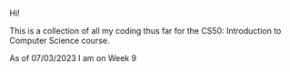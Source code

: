 Hi!

This is a collection of all my coding thus far for the CS50: Introduction to Computer Science course.

As of 07/03/2023 I am on Week 9
